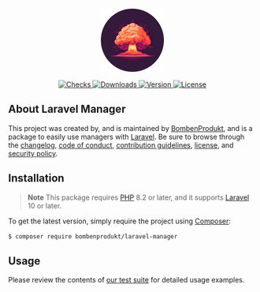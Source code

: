 <p align="center">
    <a href="https://bombenprodukt.com" target="_blank">
        <img src="https://raw.githubusercontent.com/BombenProdukt/assets/main/logo-text.svg" width="128" alt="BombenProdukt Logo" />
    </a>
</p>

<p align="center">
    <a href="https://github.com/BombenProdukt/laravel-manager/actions">
        <img src="https://badge.sh/github/check-runs/BombenProdukt/laravel-manager" alt="Checks" />
    </a>
    <a href="https://packagist.org/packages/bombenprodukt/laravel-manager">
        <img src="https://badge.sh/packagist/downloads/BombenProdukt/laravel-manager" alt="Downloads" />
    </a>
    <a href="https://packagist.org/packages/bombenprodukt/laravel-manager">
        <img src="https://badge.sh/packagist/version/BombenProdukt/laravel-manager" alt="Version" />
    </a>
    <a href="https://packagist.org/packages/bombenprodukt/laravel-manager">
        <img src="https://badge.sh/packagist/license/BombenProdukt/laravel-manager" alt="License" />
    </a>
</p>

## About Laravel Manager

This project was created by, and is maintained by [BombenProdukt](https://github.com/BombenProdukt), and is a package to easily use managers with [Laravel](https://laravel.com/). Be sure to browse through the [changelog](CHANGELOG.md), [code of conduct](.github/CODE_OF_CONDUCT.md), [contribution guidelines](.github/CONTRIBUTING.md), [license](LICENSE), and [security policy](.github/SECURITY.md).

## Installation

> **Note**
> This package requires [PHP](https://www.php.net/) 8.2 or later, and it supports [Laravel](https://laravel.com/) 10 or later.

To get the latest version, simply require the project using [Composer](https://getcomposer.org/):

```bash
$ composer require bombenprodukt/laravel-manager
```

## Usage

Please review the contents of [our test suite](/tests) for detailed usage examples.
